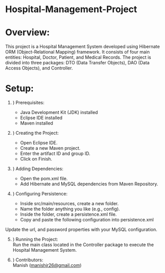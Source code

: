 # Hospital-Management-Project
# Overview:
  This project is a Hospital Management System developed using Hibernate ORM (Object-Relational Mapping) framework. It consists of four main entities: Hospital, Doctor, Patient, and Medical Records. The project is divided into three packages: DTO (Data Transfer Objects), DAO (Data Access Objects), and Controller.

# Setup:
1. ) Prerequisites: <br>
    * Java Development Kit (JDK) installed <br>
    * Eclipse IDE installed <br>
    * Maven installed

  2. )  Creating the Project:  <br>
      * Open Eclipse IDE. <br>
      * Create a new Maven project. <br>
      * Enter the artifact ID and group ID. <br>
      * Click on Finish. <br>

3. ) Adding Dependencies:  <br>
    * Open the pom.xml file. <br>
    * Add Hibernate and MySQL dependencies from Maven Repository. <br>

4. ) Configuring Persistence: <br>
      * Inside src/main/resources, create a new folder. <br>
      * Name the folder anything you like (e.g., config). <br>
      * Inside the folder, create a persistence.xml file. <br>
      * Copy and paste the following configuration into persistence.xml <br>
      
    
Update the url, and password properties with your MySQL configuration.

5. ) Running the Project:  <br>
        Run the main class located in the Controller package to execute the Hospital Management System.
    
6. ) Contributors:  <br>
        Manish (manishjr26@gmail.com)



   
